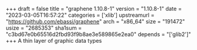 +++
draft = false
title = "graphene 1.10.8-1"
version = "1.10.8-1"
date = "2023-03-05T16:57:22"
categories = ['xlib']
upstreamurl = "https://github.com/ebassi/graphene"
arch = "x86_64"
size = "191472"
usize = "2685353"
sha1sum = "c3bd67e0b65516d2fbd93f9b8ae3e589865e2ea0"
depends = "['glib2']"
+++
A thin layer of graphic data types